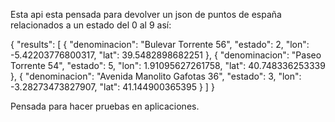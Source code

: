 Esta api esta pensada para devolver un json de puntos de españa relacionados a un estado del 0 al 9 así:

{
  "results": [
    {
      "denominacion": "Bulevar Torrente 56",
      "estado": 2,
      "lon": -5.42203776800317,
      "lat": 39.5482898682251
    },
    {
      "denominacion": "Paseo Torrente 54",
      "estado": 5,
      "lon": 1.91095627261758,
      "lat": 40.748336253339
    },
    {
      "denominacion": "Avenida Manolito Gafotas 36",
      "estado": 3,
      "lon": -3.28273473827907,
      "lat": 41.144900365395
    }
  ]
}


Pensada para hacer pruebas en aplicaciones.
